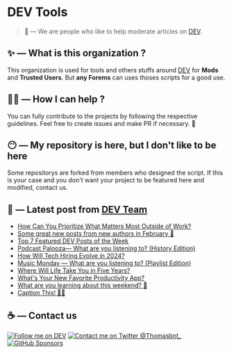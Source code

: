 # DEV Tools

> 🔧 — We are people who like to help moderate articles on [DEV](https://dev.to).

## ✨ — What is this organization ?

This organization is used for tools and others stuffs around [DEV](https://dev.to) for **Mods** and **Trusted Users**. But __any Forems__ can uses thoses scripts for a good use.


## 💪🏼 — How I can help ?

You can fully contribute to the projects by following the respective guidelines. Feel free to create issues and make PR if necessary. 🎉

## 😶 — My repository is here, but I don't like to be here

Some repositorys are forked from members who designed the script. If this is your case and you don't want your project to be featured here and modified, contact us.

## 📝 — Latest post from [DEV Team](https://dev.to/devteam)

<!-- BLOG-POST-LIST:START -->
- [How Can You Prioritize What Matters Most Outside of Work?](https://dev.to/devteam/how-can-you-prioritize-what-matters-most-outside-of-work-4kpj)
- [Some great new posts from new authors in February 💞](https://dev.to/devteam/some-great-new-posts-from-new-authors-in-february-5em1)
- [Top 7 Featured DEV Posts of the Week](https://dev.to/devteam/top-7-featured-dev-posts-of-the-week-2933)
- [Podcast Palooza— What are you listening to? &lpar;History Edition&rpar;](https://dev.to/devteam/podcast-palooza-what-are-you-listening-to-history-edition-i8n)
- [How Will Tech Hiring Evolve in 2024?](https://dev.to/devteam/how-will-tech-hiring-evolve-in-2024-58go)
- [Music Monday — What are you listening to? &lpar;Playlist Edition&rpar;](https://dev.to/devteam/music-monday-what-are-you-listening-to-playlist-edition-2176)
- [Where Will Life Take You in Five Years?](https://dev.to/devteam/where-will-life-take-you-in-five-years-3l2)
- [What&#39;s Your New Favorite Productivity App?](https://dev.to/devteam/whats-your-new-favorite-productivity-app-5a04)
- [What are you learning about this weekend? 🧠](https://dev.to/devteam/what-are-you-learning-about-this-weekend-3ml0)
- [Caption This! 🤔💭](https://dev.to/devteam/caption-this-1673)
<!-- BLOG-POST-LIST:END -->


## ☕ — Contact us

[![Follow me on DEV](https://img.shields.io/badge/dev.to-%2308090A.svg?&style=for-the-badge&logo=dev.to&logoColor=white&alt=devto)](https://dev.to/thomasbnt)
[![Contact me on Twitter @Thomasbnt_](https://img.shields.io/badge/Contact%20me%20on%20Twitter-%231DA1F2.svg?&style=for-the-badge&logo=twitter&logoColor=white&alt=twitter)](https://twitter.com/messages/1142357270-1142357270?text=Hello,%20I%20contact%20you%20from%20devtotools%20&recipient_id=1142357270) [![GitHub Sponsors](https://img.shields.io/badge/Sponsor%20me-%23EA54AE.svg?&style=for-the-badge&logo=github-sponsors&logoColor=white)](https://github.com/sponsors/thomasbnt)


